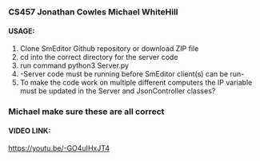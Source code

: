 ### CS457 Jonathan Cowles Michael WhiteHill

#### USAGE:

1. Clone SmEditor Github repository or download ZIP file
2. cd into the correct directory for the server code
3. run command python3 Server.py
4. -Server code must be running before SmEditor client(s) can be run-
5. To make the code work on multiple different computers the IP variable must be updated in the Server and JsonController classes?
### Michael make sure these are all correct


#### VIDEO LINK:

https://youtu.be/-GO4uIHxJT4

